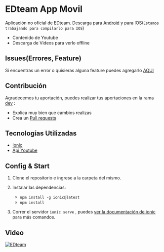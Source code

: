 # EDteam App Movil
Aplicación no oficial de EDteam. Descarga para [Android](https://drive.google.com/open?id=1R0XezEn9SDfUbIyUc1t9sCmgYtA0ozoi) y para IOS(```Estamos trabajando para compilarlo para IOS```)

- Contenido de Youtube
- Descarga de Videos para verlo offline

## Issues(Errores, Feature)
Si encuentras un error o quisieras alguna feature puedes agregarlo [AQUI](https://github.com/WilfredLemus/FaceDetect/issues/new) 

## Contribución
Agradecemos tu aportación, puedes realizar tus aportaciones en la rama [dev](https://github.com/WilfredLemus/EDteam-appmovil/tree/dev) :
- Explica muy bien que cambios realizas
- Crea un [Pull requests](https://github.com/WilfredLemus/EDteam-appmovil/compare)

## Tecnologías Utilizadas
- [Ionic](http://ionicframework.com/) 
- [Api Youtube](https://developers.google.com/youtube/v3/)


## Config & Start
1. Clone el repositorio e ingrese a la carpeta del mismo.

2. Instalar las dependencias:
    - ```npm install -g ionic@latest ```
    - ```npm install ```

3. Correr el servidor ``` ionic serve ``` , puedes [ver la documentación de ionic](http://ionicframework.com/docs/cli/) para más comandos.

## Video
[![EDteam](https://i.ytimg.com/vi/7ytCMizdE68/hqdefault.jpg)](https://www.youtube.com/watch?v=7ytCMizdE68 "EDteam Video")
